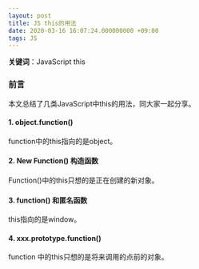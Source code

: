 ```yaml
---
layout: post
title: JS this的用法
date: 2020-03-16 16:07:24.000000000 +09:00
tags: JS
---
```


**关键词**：JavaScript  this

### 前言
本文总结了几类JavaScript中this的用法，同大家一起分享。

#### 1. object.function()
function中的this指向的是object。

#### 2. New Function() 构造函数
Function()中的this只想的是正在创建的新对象。

#### 3. function() 和匿名函数
this指向的是window。

#### 4. xxx.prototype.function()
function 中的this只想的是将来调用的点前的对象。

